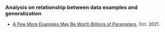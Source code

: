 
### Analysis on relationship between data examples and generalization

- [A Few More Examples May Be Worth Billions of Parameters](https://arxiv.org/pdf/2110.04374.pdf), Oct. 2021.
